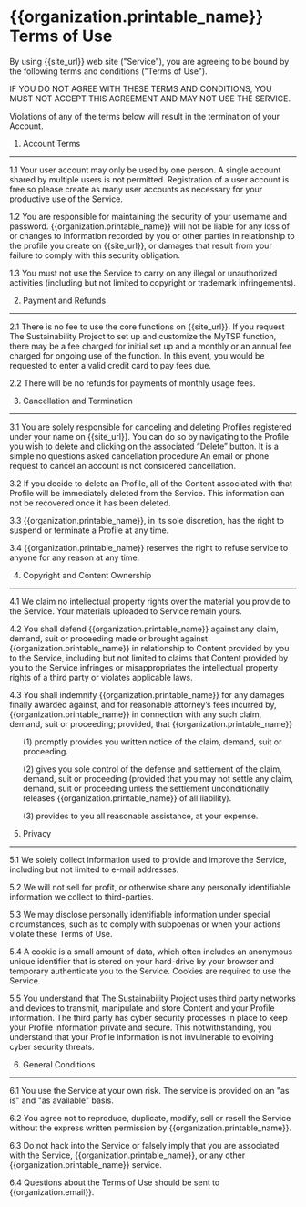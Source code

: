 {{organization.printable_name}} Terms of Use
=======================================

By using {{site_url}} web site (&quot;Service&quot;), you are
agreeing to be bound by the following terms and conditions
(&quot;Terms of Use&quot;).

IF YOU DO NOT AGREE WITH THESE TERMS AND CONDITIONS, YOU MUST NOT ACCEPT
THIS AGREEMENT AND MAY NOT USE THE SERVICE.

Violations of any of the terms below will result in the termination of
your Account.

1. Account Terms
----------------

1.1 Your user account may only be used by one person. A single account shared
    by multiple users is not permitted. Registration of a user account is
    free so please create as many user accounts as necessary for your
    productive use of the Service.

1.2 You are responsible for maintaining the security of your username
    and password. {{organization.printable_name}} will not be liable
    for any loss of or changes to information recorded by you or other parties
    in relationship to the profile you create on {{site_url}}, or damages
    that result from your failure to comply with this security obligation.

1.3 You must not use the Service to carry on any illegal or unauthorized
    activities (including but not limited to copyright or trademark
    infringements).

2. Payment and Refunds
----------------------

2.1 There is no fee to use the core functions on {{site_url}}. If you request
    The Sustainability Project to set up and customize the MyTSP function,
    there may be a fee charged for initial set up and a monthly or an annual
    fee charged for ongoing use of the function. In this event, you would be
    requested to enter a valid credit card to pay fees due.

2.2 There will be no refunds for payments of monthly usage fees.

3. Cancellation and Termination
-------------------------------

3.1 You are solely responsible for canceling and deleting Profiles registered
    under your name on {{site_url}}. You can do so by navigating to the
    Profile you wish to delete and clicking on the associated “Delete” button.
    It is a simple no questions asked cancellation procedure
    An email or phone request to cancel an account is not considered
    cancellation.

3.2 If you decide to delete an Profile, all of the Content associated with
    that Profile will be immediately deleted from the Service. This information
     can not be recovered once it has been deleted.

3.3 {{organization.printable_name}}, in its sole discretion, has the right
    to suspend or terminate a Profile at any time.

3.4 {{organization.printable_name}} reserves the right to refuse service
    to anyone for any reason at any time.

4. Copyright and Content Ownership
----------------------------------

4.1 We claim no intellectual property rights over the material you provide
    to the Service. Your materials uploaded to Service remain yours.

4.2 You shall defend {{organization.printable_name}} against any claim, demand,
    suit or proceeding made or brought against {{organization.printable_name}}
    in relationship to Content provided by you to the Service, including but
    not limited to claims that Content provided by you to the Service infringes
    or misappropriates the intellectual property rights of a third party
    or violates applicable laws.

4.3 You shall indemnify {{organization.printable_name}} for any damages finally
    awarded against, and for reasonable attorney’s fees incurred by,
    {{organization.printable_name}} in connection with any such claim, demand, suit
    or proceeding; provided, that {{organization.printable_name}}

<ul>
    (1) promptly provides you written notice of the claim, demand, suit
    or proceeding.
</ul>

<ul>
    (2) gives you sole control of the defense and settlement of the claim,
    demand, suit or proceeding (provided that you may not settle any claim,
    demand, suit or proceeding unless the settlement unconditionally
    releases {{organization.printable_name}} of all liability).
</ul>
<ul>
    (3) provides to you all reasonable assistance, at your expense.
</ul>

5. Privacy
----------

5.1 We solely collect information used to provide and improve the Service,
    including but not limited to e-mail addresses.

5.2 We will not sell for profit, or otherwise share any personally identifiable
    information we collect to third-parties.

5.3 We may disclose personally identifiable information under special
    circumstances, such as to comply with subpoenas or when your
    actions violate these Terms of Use.

5.4 A cookie is a small amount of data, which often includes an anonymous
    unique identifier that is stored on your hard-drive by your browser
    and temporary authenticate you to the Service. Cookies are required
    to use the Service.

5.5 You understand that The Sustainability Project uses third party networks
    and devices to transmit, manipulate and store Content and your Profile
    information. The third party has cyber security processes in place to keep
    your Profile information private and secure. This notwithstanding,
    you understand that your Profile information is not invulnerable
    to evolving cyber security threats.

6. General Conditions
---------------------

6.1 You use the Service at your own risk. The service is provided on
    an &quot;as is&quot; and &quot;as available&quot; basis.

6.2 You agree not to reproduce, duplicate, modify, sell or resell the Service
    without the express written permission by {{organization.printable_name}}.

6.3 Do not hack into the Service or falsely imply that you are
    associated with the Service, {{organization.printable_name}}, or any other
    {{organization.printable_name}} service.

6.4 Questions about the Terms of Use should be sent to {{organization.email}}.



